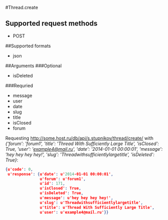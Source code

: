 #Thread.create

## Supported request methods 
* POST

##Supported formats
* json

##Arguments
###Optional
* isDeleted

###Requried
* message
* user
* date
* slug
* title
* isClosed
* forum

Requesting http://some.host.ru/db/api/s.stupnikov/thread/create/ with _{'forum': 'forum1', 'title': 'Thread With Sufficiently Large Title', 'isClosed': True, 'user': 'example4@mail.ru', 'date': '2014-01-01 00:00:01', 'message': 'hey hey hey hey!', 'slug': 'Threadwithsufficientlylargetitle', 'isDeleted': True}_:
```json
{u'code': 0,
 u'response': {u'date': u'2014-01-01 00:00:01',
               u'forum': u'forum1',
               u'id': 171,
               u'isClosed': True,
               u'isDeleted': True,
               u'message': u'hey hey hey hey!',
               u'slug': u'Threadwithsufficientlylargetitle',
               u'title': u'Thread With Sufficiently Large Title',
               u'user': u'example4@mail.ru'}}
```
